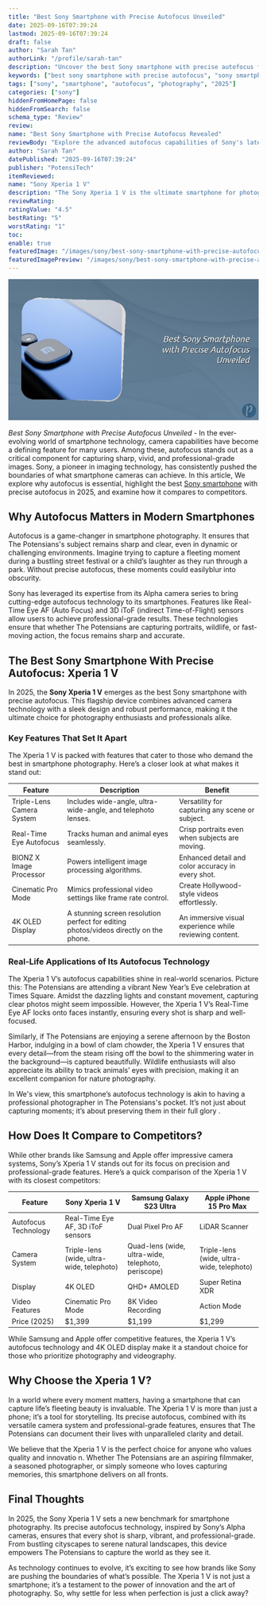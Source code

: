 ```yaml
---
title: "Best Sony Smartphone with Precise Autofocus Unveiled"
date: 2025-09-16T07:39:24
lastmod: 2025-09-16T07:39:24
draft: false
author: "Sarah Tan"
authorLink: "/profile/sarah-tan"
description: "Uncover the best Sony smartphone with precise autofocus for 2025. Learn about its cutting-edge features and how it elevates mobile photography to new heights."
keywords: ["best sony smartphone with precise autofocus", "sony smartphone autofocus review", "top sony smartphones 2025"]
tags: ["sony", "smartphone", "autofocus", "photography", "2025"]
categories: ["sony"]
hiddenFromHomePage: false
hiddenFromSearch: false
schema_type: "Review"
review:
name: "Best Sony Smartphone with Precise Autofocus Revealed"
reviewBody: "Explore the advanced autofocus capabilities of Sony's latest flagship smartphone. With cutting-edge technology, this device ensures every shot is crystal clear and professional-grade."
author: "Sarah Tan"
datePublished: "2025-09-16T07:39:24"
publisher: "PotensiTech"
itemReviewed:
name: "Sony Xperia 1 V"
description: "The Sony Xperia 1 V is the ultimate smartphone for photography enthusiasts, featuring precise autofocus, Real-Time Eye AF, and a triple-lens camera system."
reviewRating:
ratingValue: "4.5"
bestRating: "5"
worstRating: "1"
toc:
enable: true
featuredImage: "/images/sony/best-sony-smartphone-with-precise-autofocus-unveiled.jpg"
featuredImagePreview: "/images/sony/best-sony-smartphone-with-precise-autofocus-unveiled.jpg"
---
```


![Best Sony Smartphone with Precise Autofocus Unveiled](/images/sony/best-sony-smartphone-with-precise-autofocus-unveiled.jpg)


*Best Sony Smartphone with Precise Autofocus Unveiled* - In the ever-evolving world of smartphone technology, camera capabilities have become a defining feature for many users. Among these, autofocus stands out as a critical component for capturing sharp, vivid, and professional-grade images. Sony, a pioneer in imaging technology, has consistently pushed the boundaries of what smartphone cameras can achieve. In this article, We explore why autofocus is essential, highlight the best [Sony smartphone](/sony/sony-smartphone-with-reliable-autofocus) with precise autofocus in 2025, and examine how it compares to competitors.

## Why Autofocus Matters in Modern Smartphones

Autofocus is a game-changer in smartphone photography. It ensures that The Potensians's subject remains sharp and clear, even in dynamic or challenging environments. Imagine trying to capture a fleeting moment during a bustling street festival or a child’s laughter as they run through a park. Without precise autofocus, these moments could easily ​blur into obscurity. 

Sony has leveraged its expertise from its Alpha camera series to bring cutting-edge autofocus technology to its smartphones. Features like Real-Time Eye AF (Auto Focus) and 3D iToF (indirect Time-of-Flight) sensors allow users to achieve professional-grade results. These technologies ensure that whether The Potensians are capturing portraits, wildlife, or fast-moving action, the focus remains sharp and accurate.

## The Best Sony Smartphone With Precise Autofocus: Xperia 1 V

In 2025, the **Sony Xperia 1 V** emerges as the best Sony smartphone with precise autofocus. This flagship device combines advanced camera technology with a sleek design and robust performance, making it the ultimate choice for photography enthusiasts and professionals alike.

### Key Features That Set It Apart

The Xperia 1 V is packed with features that cater to those who demand the best in smartphone photography. Here’s a closer look at what makes it stand out:

<div class="table-responsive">
<table class="html-table">
<thead>
<tr>
<th>Feature</th>
<th>Description</th>
<th>Benefit</th>
</tr>
</thead>
<tbody>
<tr>
<td>Triple-Lens Camera System</td>
<td>Includes wide-angle, ultra-wide-angle, and telephoto lenses.</td>
<td>Versatility for capturing any scene or subject.</td>
</tr>
<tr>
<td>Real-Time Eye Autofocus</td>
<td>Tracks human and animal eyes seamlessly.</td>
<td>Crisp port​raits even when subjects are moving.</td>
</tr>
<tr>
<td>BIONZ X Image Processor</td>
<td>Powers intelligent image processing algorithms.</td>
<td>Enhanced detail and color accuracy in every shot.</td>
</tr>
<tr>
<td>Cinematic Pro Mode</td>
<td>Mimics professional video settings like frame rate control.</td>
<td>Create Hollywood-style videos effortlessly.</td>
</tr>
<tr>
<td>4K OLED Display</td>
<td>A stunning screen resolution perfect for editing photos/videos directly on the phone.</td>
<td>An immersive visual experience while reviewing content.</td>
</tr>
</tbody>
</table>
</div>

### Real-Life Applications of Its Autofocus Technology

The Xperia 1 V’s autofocus capabilities shine in real-world scenarios. Picture this: The Potensians are attending a vibrant New Year’s Eve celebration at Times Square. Amidst the dazzling lights and constant movement, capturing clear photos might seem impossible. However, the Xperia 1 V’s Real-Time Eye AF locks onto faces instantly, ensuring every shot is sharp and well-focused.

Similarly, if The Potensians are enjoying a serene afternoon by the Boston Harbor, indulging in a bowl of clam chowder, the Xperia 1 V ensures that every detail—from the steam rising off the bowl to the shimmering water in the background—is captured beautifully. Wildlife enthusiasts will also appreciate its ability to track animals’ eyes with precision, making it an excellent companion for nature photography.

In We's view, this smartphone’s autofocus technology is akin to having a professional photographer in The Potensians's pocket. It’s not just about capturing moments; it’s about preserving them in their full glory .

## How Does It Compare to Competitors?

While other brands like Samsung and Apple offer impressive camera systems, Sony’s Xperia 1 V stands out for its focus on precision and professional-grade features. Here’s a quick comparison of the Xperia 1 V with its closest competitors:

<div class="table-responsive">
<table class="html-table">
<thead>
<tr>
<th>Feature</th>
<th>Sony Xperia 1 V</th>
<th>Samsung Galaxy S23 Ultra</th>
<th>Apple iPhone 15 Pro Max</th>
</tr>
</thead>
<tbody>
<tr>
<td>Autofocus Technology</td>
<td>Real-Time Eye AF, 3D iToF sensors</td>
<td>Dual Pixel Pro AF</td>
<td>LiDAR Scanner</td>
</tr>
<tr>
<td>Camera System</td>
<td>Triple-lens (wide, ultra-wide, telephoto)</td>
<td>Quad-lens (wide, ultra-wide, telephoto, periscope)</td>
<td>Triple-lens (wide, ultra-wide, telephoto)</td>
</tr>
<tr>
<td>Display</td>
<td>4K OLED</td>
<td>QHD+ AMOLED</td>
<td>Super Retina XDR</td>
</tr>
<tr>
<td>Video Features</td>
<td>Cinematic Pro Mode</td>
<td>8K Video Recording</td>
<td>Action Mode</td>
</tr>
<tr>
<td>Price (2025)</td>
<td>$1,399</td>
<td>$1,199</td>
<td>$1,299</td>
</tr>
</tbody>
</table>
</div>

While Samsung and Apple offer competitive features, the Xperia 1 V’s autofocus technology and 4K OLED display make it a standout choice for those who prioritize photography and videography.

## Why Choose the Xperia 1 V?

In a world where every moment matters, having a smartphone that can capture life​’s fleeting beauty is invaluable. The Xperia 1 V is more than just a phone; it’s a tool for storytelling. Its precise autofocus, combined with its versatile camera system and professional-grade features, ensures that The Potensians can document their lives with unparalleled clarity and detail.

We believe that the Xperia 1 V is the perfect choice for anyone who values quality and innovatio n. Whether The Potensians are an aspiring filmmaker, a seasoned photographer, or simply someone who loves capturing memories, this smartphone delivers on all fronts.

## Final Thoughts

In 2025, the Sony Xperia 1 V sets a new benchmark for smartphone photography. Its precise autofocus technology, inspired by Sony’s Alpha cameras, ensures that every shot is sharp, vibrant, and professional-grade. From bustling cityscapes to serene natural landscapes, this device empowers The Potensians to capture the world as they see it.

As technology continues to evolve, it’s exciting to see how brands like Sony are pushing the boundaries of what’s possible. The Xperia 1 V is not just a smartphone; it’s a testament to the power of innovation and the art of photography. So, why settle for less when perfection is just a click away?
